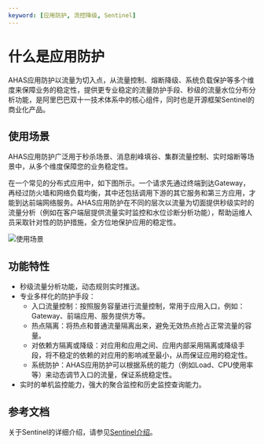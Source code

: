 ```yaml
---
keyword: [应用防护, 流控降级, Sentinel]
---
```


# 什么是应用防护

AHAS应用防护以流量为切入点，从流量控制、熔断降级、系统负载保护等多个维度来保障业务的稳定性，提供更专业稳定的流量防护手段、秒级的流量水位分布分析功能，是阿里巴巴双十一技术体系中的核心组件，同时也是开源框架Sentinel的商业化产品。

## 使用场景

AHAS应用防护广泛用于秒杀场景、消息削峰填谷、集群流量控制、实时熔断等场景中，从多个维度保障您的业务稳定性。

在一个常见的分布式应用中，如下图所示。一个请求先通过终端到达Gateway，再经过防火墙和网络负载均衡，其中还包括调用下游的其它服务和第三方应用，才能到达前端网络服务。AHAS应用防护在不同的层次以流量为切面提供秒级实时的流量分析（例如在客户端层提供流量实时监控和水位诊断分析功能），帮助运维人员采取针对性的防护措施，全方位地保护应用的稳定性。

![使用场景](https://static-aliyun-doc.oss-accelerate.aliyuncs.com/assets/img/zh-CN/7533858951/p53895.png)

## 功能特性

-   秒级流量分析功能，动态规则实时推送。
-   专业多样化的防护手段：
    -   入口流量控制：按照服务容量进行流量控制，常用于应用入口，例如：Gateway、前端应用、服务提供方等。
    -   热点隔离：将热点和普通流量隔离出来，避免无效热点抢占正常流量的容量。
    -   对依赖方隔离或降级：对应用和应用之间、应用内部采用隔离或降级手段，将不稳定的依赖的对应用的影响减至最小，从而保证应用的稳定性。
    -   系统防护：AHAS应用防护可以根据系统的能力（例如Load、CPU使用率等）来动态调节入口的流量，保证系统稳定性。
-   实时的单机监控能力，强大的聚合监控和历史监控查询能力。

## 参考文档

关于Sentinel的详细介绍，请参见[Sentinel介绍](https://github.com/alibaba/Sentinel)。

